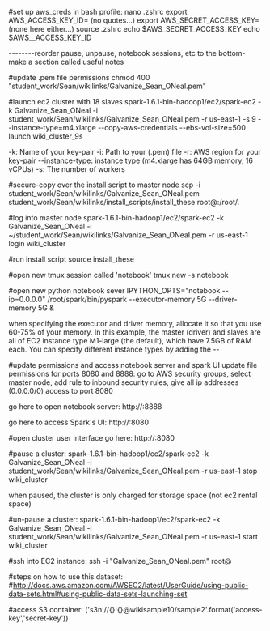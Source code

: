 #set up aws_creds in bash profile:
nano .zshrc
export AWS_ACCESS_KEY_ID=  (no quotes...)
export AWS_SECRET_ACCESS_KEY=  (none here either...)
source .zshrc
echo $AWS_SECRET_ACCESS_KEY
echo $AWS__ACCESS_KEY_ID

--------reorder pause, unpause, notebook sessions, etc to the bottom- make a section called useful notes


#update .pem file permissions
chmod 400 "student_work/Sean/wikilinks/Galvanize_Sean_ONeal.pem"

#launch ec2 cluster with 18 slaves
spark-1.6.1-bin-hadoop1/ec2/spark-ec2 -k Galvanize_Sean_ONeal -i student_work/Sean/wikilinks/Galvanize_Sean_ONeal.pem -r us-east-1 -s 9 --instance-type=m4.xlarge --copy-aws-credentials --ebs-vol-size=500 launch wiki_cluster_9s

-k: Name of your key-pair
-i: Path to your (.pem) file
-r: AWS region for your key-pair
--instance-type: instance type (m4.xlarge has 64GB memory, 16 vCPUs)
-s: The number of workers

#secure-copy over the install script to master node
scp -i student_work/Sean/wikilinks/Galvanize_Sean_ONeal.pem student_work/Sean/wikilinks/install_scripts/install_these root@<masters public DNS>:/root/.

#log into master node
spark-1.6.1-bin-hadoop1/ec2/spark-ec2 -k Galvanize_Sean_ONeal -i ~/student_work/Sean/wikilinks/Galvanize_Sean_ONeal.pem -r us-east-1 login wiki_cluster

#run install script
source install_these

#open new tmux session called 'notebook'
tmux new -s notebook

#open new python notebook sever
IPYTHON_OPTS="notebook --ip=0.0.0.0" /root/spark/bin/pyspark --executor-memory 5G --driver-memory 5G &

when specifying the executor and driver memory, allocate it so that you use 60-75% of your memory. In this example, the master (driver) and slaves are all of EC2 instance type M1-large (the default), which have 7.5GB of RAM each. You can specify different instance types by adding the --

#update permissions and access notebook server and spark UI
update file permissions for ports 8080 and 8888:
go to AWS security groups, select master node, add rule to inbound security rules, give all ip addresses (0.0.0.0/0) access to port 8080

go here to open notebook server:
http://<masters public DNS>:8888

go here to access Spark's UI:
http://<masters public DNS>:8080

#open cluster user interface
go here:
http://<masters public DNS>:8080

#pause a cluster:
spark-1.6.1-bin-hadoop1/ec2/spark-ec2 -k Galvanize_Sean_ONeal -i student_work/Sean/wikilinks/Galvanize_Sean_ONeal.pem -r us-east-1 stop wiki_cluster

when paused, the cluster is only charged for storage space (not ec2 rental space)

#un-pause a cluster:
spark-1.6.1-bin-hadoop1/ec2/spark-ec2 -k Galvanize_Sean_ONeal -i student_work/Sean/wikilinks/Galvanize_Sean_ONeal.pem -r us-east-1 start wiki_cluster

#ssh into EC2 instance:
ssh -i "Galvanize_Sean_ONeal.pem" root@<masters public DNS>




#steps on how to use this dataset:
#http://docs.aws.amazon.com/AWSEC2/latest/UserGuide/using-public-data-sets.html#using-public-data-sets-launching-set

#access S3 container:
('s3n://{}:{}@wikisample10/sample2'.format('access-key','secret-key'))
